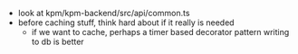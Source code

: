 - look at kpm/kpm-backend/src/api/common.ts
- before caching stuff, think hard about if it really is needed
  - if we want to cache, perhaps a timer based decorator pattern writing to db is better
